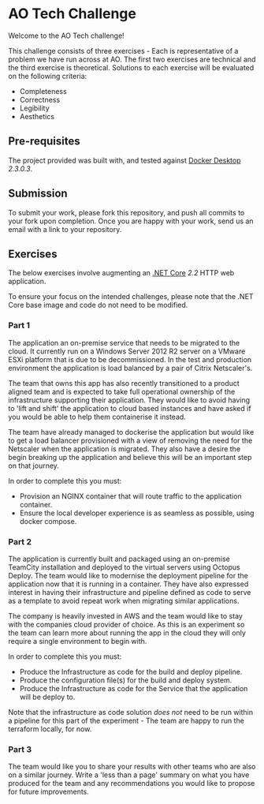 # AO Tech Challenge

Welcome to the AO Tech challenge!

This challenge consists of three exercises - Each is representative of a problem we have run across at AO. The first two exercises are technical and the third exercise is theoretical.
Solutions to each exercise will be evaluated on the following criteria:

- Completeness
- Correctness
- Legibility
- Aesthetics

## Pre-requisites

The project provided was built with, and tested against [Docker Desktop](https://www.docker.com/products/docker-desktop) _2.3.0.3_.

## Submission

To submit your work, please fork this repository, and push all commits to your fork upon completion. Once you are happy with your work, send us an email with a link to your repository.

## Exercises

The below exercises involve augmenting an [.NET Core](https://dotnet.microsoft.com/download/dotnet-core/2.2) _2.2_ HTTP web application.

To ensure your focus on the intended challenges, please note that the .NET Core base image and code do not need to be modified.

### Part 1

The application an on-premise service that needs to be migrated to the cloud. It currently run on a Windows Server 2012 R2 server on a VMware ESXi platform that is due to be decommissioned. In the test and production environment the application is load balanced by a pair of Citrix Netscaler's.

The team that owns this app has also recently transitioned to a product aligned team and is expected to take full operational ownership of the infrastructure supporting their application. They would like to avoid having to 'lift and shift' the application to cloud based instances and have asked if you would be able to help them containerise it instead.

The team have already managed to dockerise the application but would like to get a load balancer provisioned with a view of removing the need for the Netscaler when the application is migrated. They also have a desire the begin breaking up the application and believe this will be an important step on that journey.

In order to complete this you must:

- Provision an NGINX container that will route traffic to the application container.
- Ensure the local developer experience is as seamless as possible, using docker compose.

### Part 2

The application is currently built and packaged using an on-premise TeamCity installation and deployed to the virtual servers using Octopus Deploy. The team would like to modernise the deployment pipeline for the application now that it is running in a container. They have also expressed interest in having their infrastructure and pipeline defined as code to serve as a template to avoid repeat work when migrating similar applications.

The company is heavily invested in AWS and the team would like to stay with the companies cloud provider of choice. As this is an experiment so the team can learn more about running the app in the cloud they will only require a single environment to begin with.

In order to complete this you must:

- Produce the Infrastructure as code for the build and deploy pipeline.
- Produce the configuration file(s) for the build and deploy system.
- Produce the Infrastructure as code for the Service that the application will be deploy to.

Note that the infrastructure as code solution *does not* need to be run within a pipeline for this part of the experiment - The team are happy to run the terraform locally, for now.

### Part 3

The team would like you to share your results with other teams who are also on a similar journey. Write a 'less than a page' summary on what you have produced for the team and any recommendations you would like to propose for future improvements.
